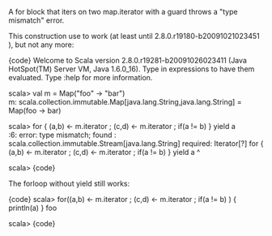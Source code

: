 A for block that iters on two map.iterator with a guard throws a "type mismatch" error.

This construction use to work (at least until 2.8.0.r19180-b20091021023451 ), but not any more:

{code}
Welcome to Scala version 2.8.0.r19281-b20091026023411 (Java HotSpot(TM) Server VM, Java 1.6.0_16).
Type in expressions to have them evaluated.
Type :help for more information.

scala>  val m = Map("foo" -> "bar")                                                  
m: scala.collection.immutable.Map[java.lang.String,java.lang.String] = Map(foo -> bar)

scala> for { (a,b) <- m.iterator ; (c,d) <- m.iterator ; if(a != b) } yield a        
<console>:6: error: type mismatch;
 found   : scala.collection.immutable.Stream[java.lang.String]
 required: Iterator[?]
       for { (a,b) <- m.iterator ; (c,d) <- m.iterator ; if(a != b) } yield a
                                         ^

scala>
{code}

The forloop without yield still works:

{code}
scala> for((a,b) <- m.iterator ; (c,d) <- m.iterator ; if(a != b) ) { println(a) }
foo

scala> 
{code}

